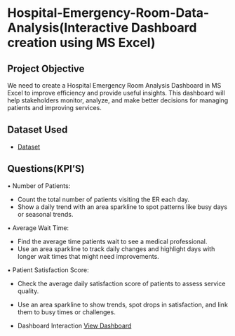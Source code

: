 # Hospital-Emergency-Room-Data-Analysis(Interactive Dashboard creation using MS Excel)
## Project Objective
We need to create a Hospital Emergency Room Analysis Dashboard in MS Excel to improve efficiency and provide useful insights. This dashboard will help stakeholders monitor, analyze, and make better decisions for managing patients and improving services.

## Dataset Used
- <a href="https://github.com/Dileep7589/Data-Analysis-Dashboard/blob/main/Hospital%20Emergency%20room%20Project.xlsx">Dataset</a>

## Questions(KPI’S) 
•	Number of Patients:
- Count the total number of patients visiting the ER each day.
- Show a daily trend with an area sparkline to spot patterns like busy days or seasonal trends.

•	Average Wait Time:
- Find the average time patients wait to see a medical professional.
- Use an area sparkline to track daily changes and highlight days with longer wait times that might need improvements.
  
•	Patient Satisfaction Score:
- Check the average daily satisfaction score of patients to assess service quality.
- Use an area sparkline to show trends, spot drops in satisfaction, and link them to busy times or challenges.

  
-	Dashboard Interaction <a href="https://github.com/Dileep7589/Data-Analysis-Dashboard/blob/main/Screenshot%202025-02-17%20050429.png"> View Dashboard</a>
